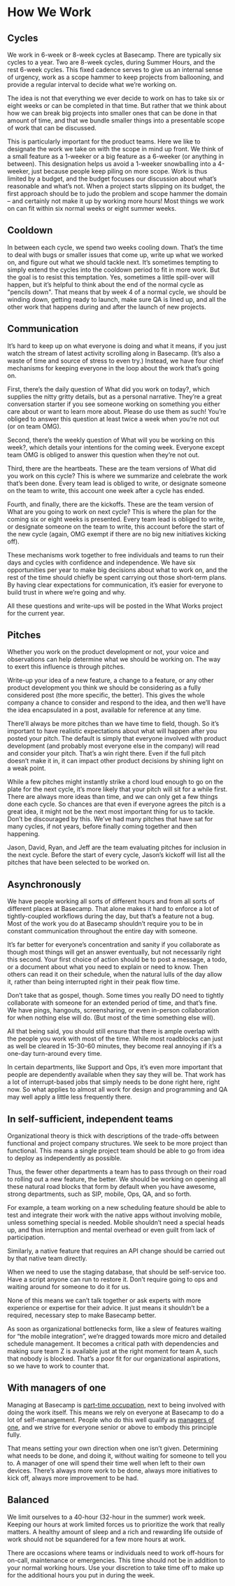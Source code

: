 # How We Work

## Cycles

We work in 6-week or 8-week cycles at Basecamp. There are typically six cycles to a year. Two are 8-week cycles, during Summer Hours, and the rest 6-week cycles. This fixed cadence serves to give us an internal sense of urgency, work as a scope hammer to keep projects from ballooning, and provide a regular interval to decide what we’re working on.

The idea is not that everything we ever decide to work on has to take six or eight weeks or can be completed in that time. But rather that we think about how we can break big projects into smaller ones that can be done in that amount of time, and that we bundle smaller things into a presentable scope of work that can be discussed.

This is particularly important for the product teams. Here we like to designate the work we take on with the scope in mind up front. We think of a small feature as a 1-weeker or a big feature as a 6-weeker (or anything in between). This designation helps us avoid a 1-weeker snowballing into a 4-weeker, just because people keep piling on more scope. Work is thus limited by a budget, and the budget focuses our discussion about what’s reasonable and what’s not. When a project starts slipping on its budget, the first approach should be to judo the problem and scope hammer the domain – and certainly not make it up by working more hours! Most things we work on can fit within six normal weeks or eight summer weeks.

## Cooldown

In between each cycle, we spend two weeks cooling down. That’s the time to deal with bugs or smaller issues that come up, write up what we worked on, and figure out what we should tackle next. It’s sometimes tempting to simply extend the cycles into the cooldown period to fit in more work. But the goal is to resist this temptation. Yes, sometimes a little spill-over will happen, but it’s helpful to think about the end of the normal cycle as "pencils down". That means that by week 4 of a normal cycle, we should be winding down, getting ready to launch, make sure QA is lined up, and all the other work that happens during and after the launch of new projects.


## Communication

It’s hard to keep up on what everyone is doing and what it means, if you just watch the stream of latest activity scrolling along in Basecamp. (It’s also a waste of time and source of stress to even try.) Instead, we have four chief mechanisms for keeping everyone in the loop about the work that’s going on.

First, there’s the daily question of What did you work on today?, which supplies the nitty gritty details, but as a personal narrative. They’re a great conversation starter if you see someone working on something you either care about or want to learn more about. Please do use them as such! You’re obliged to answer this question at least twice a week when you’re not out (or on team OMG).

Second, there’s the weekly question of What will you be working on this week?, which details your intentions for the coming week. Everyone except team OMG is obliged to answer this question when they’re not out.

Third, there are the heartbeats. These are the team versions of What did you work on this cycle? This is where we summarize and celebrate the work that’s been done. Every team lead is obliged to write, or designate someone on the team to write, this account one week after a cycle has ended.

Fourth, and finally, there are the kickoffs. These are the team version of What are you going to work on next cycle? This is where the plan for the coming six or eight weeks is presented. Every team lead is obliged to write, or designate someone on the team to write, this account before the start of the new cycle (again, OMG exempt if there are no big new initiatives kicking off).

These mechanisms work together to free individuals and teams to run their days and cycles with confidence and independence. We have six opportunities per year to make big decisions about what to work on, and the rest of the time should chiefly be spent carrying out those short-term plans. By having clear expectations for communication, it’s easier for everyone to build trust in where we’re going and why.

All these questions and write-ups will be posted in the What Works project for the current year.

## Pitches

Whether you work on the product development or not, your voice and observations can help determine what we should be working on. The way to exert this influence is through pitches.

Write-up your idea of a new feature, a change to a feature, or any other product development you think we should be considering as a fully considered post (the more specific, the better). This gives the whole company a chance to consider and respond to the idea, and then we’ll have the idea encapsulated in a post, available for reference at any time.

There’ll always be more pitches than we have time to field, though. So it’s important to have realistic expectations about what will happen after you posted your pitch. The default is simply that everyone involved with product development (and probably most everyone else in the company) will read and consider your pitch. That’s a win right there. Even if the full pitch doesn’t make it in, it can impact other product decisions by shining light on a weak point.

While a few pitches might instantly strike a chord loud enough to go on the plate for the next cycle, it’s more likely that your pitch will sit for a while first. There are always more ideas than time, and we can only get a few things done each cycle. So chances are that even if everyone agrees the pitch is a great idea, it might not be the next most important thing for us to tackle. Don’t be discouraged by this. We’ve had many pitches that have sat for many cycles, if not years, before finally coming together and then happening.

Jason, David, Ryan, and Jeff are the team evaluating pitches for inclusion in the next cycle. Before the start of every cycle, Jason’s kickoff will list all the pitches that have been selected to be worked on.

## Asynchronously

We have people working all sorts of different hours and from all sorts of different places at Basecamp. That alone makes it hard to enforce a lot of tightly-coupled workflows during the day, but that’s a feature not a bug. Most of the work you do at Basecamp shouldn’t require you to be in constant communication throughout the entire day with someone.

It’s far better for everyone’s concentration and sanity if you collaborate as though most things will get an answer eventually, but not necessarily right this second. Your first choice of action should be to post a message, a todo, or a document about what you need to explain or need to know. Then others can read it on their schedule, when the natural lulls of the day allow it, rather than being interrupted right in their peak flow time.

Don’t take that as gospel, though. Some times you really DO need to tightly collaborate with someone for an extended period of time, and that’s fine. We have pings, hangouts, screensharing, or even in-person collaboration for when nothing else will do. (But most of the time something else will).

All that being said, you should still ensure that there is ample overlap with the people you work with most of the time. While most roadblocks can just as well be cleared in 15-30-60 minutes, they become real annoying if it’s a one-day turn-around every time.

In certain departments, like Support and Ops, it’s even more important that people are dependently available when they say they will be. That work has a lot of interrupt-based jobs that simply needs to be done right here, right now. So what applies to almost all work for design and programming and QA may well apply a little less frequently there.


## In self-sufficient, independent teams

Organizational theory is thick with descriptions of the trade-offs between functional and project company structures. We seek to be more project than functional. This means a single project team should be able to go from idea to deploy as independently as possible.

Thus, the fewer other departments a team has to pass through on their road to rolling out a new feature, the better. We should be working on opening all these natural road blocks that form by default when you have awesome, strong departments, such as SIP, mobile, Ops, QA, and so forth.

For example, a team working on a new scheduling feature should be able to test and integrate their work with the native apps without involving mobile, unless something special is needed. Mobile shouldn’t need a special heads up, and thus interruption and mental overhead or even guilt from lack of participation.

Similarly, a native feature that requires an API change should be carried out by that native team directly.

When we need to use the staging database, that should be self-service too. Have a script anyone can run to restore it. Don’t require going to ops and waiting around for someone to do it for us.

None of this means we can’t talk together or ask experts with more experience or expertise for their advice. It just means it shouldn’t be a required, necessary step to make Basecamp better.

As soon as organizational bottlenecks form, like a slew of features waiting for “the mobile integration”, we’re dragged towards more micro and detailed schedule management. It becomes a critical path with dependencies and making sure team Z is available just at the right moment for team A, such that nobody is blocked. That’s a poor fit for our organizational aspirations, so we have to work to counter that.

## With managers of one

Managing at Basecamp is [part-time occupation](https://m.signalvnoise.com/moonlighting-managers-aint-got-no-time-for-bullshit/), next to being involved with doing the work itself. This means we rely on everyone at Basecamp to do a lot of self-management. People who do this well qualify as [managers of one](https://signalvnoise.com/posts/1430-hire-managers-of-one), and we strive for everyone senior or above to embody this principle fully.

That means setting your own direction when one isn’t given. Determining what needs to be done, and doing it, without waiting for someone to tell you to. A manager of one will spend their time well when left to their own devices. There’s always more work to be done, always more initiatives to kick off, always more improvement to be had.

## Balanced

We limit ourselves to a 40-hour (32-hour in the summer) work week. Keeping our hours at work limited forces us to prioritize the work that really matters. A healthy amount of sleep and a rich and rewarding life outside of work should not be squandered for a few more hours at work.

There are occasions where teams or individuals need to work off-hours for on-call, maintenance or emergencies. This time should not be in addition to your normal working hours. Use your discretion to take time off to make up for the additional hours you put in during the week.
